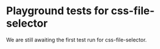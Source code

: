 # Playground tests for css-file-selector
We are still awaiting the first test run for css-file-selector.
